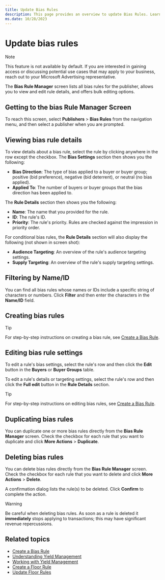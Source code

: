 ```yaml
---
title: Update Bias Rules
description: This page provides an overview to update Bias Rules. Learn how to view, create, duplicate and delete bias rule details from the Bias Rule Manager Screen.
ms.date: 10/28/2023
---
```



# Update bias rules

> [!NOTE]
> This feature is not available by default. If you are interested in gaining access or discussing potential use cases that may apply to your business, reach out to your Microsoft Advertising representative.

The **Bias Rule Manager** screen lists all bias rules for the publisher, allows you to view and edit rule details, and offers bulk editing options.

## Getting to the bias Rule Manager Screen

To reach this screen, select **Publishers** \> **Bias Rules** from the navigation menu, and then select a publisher when you are prompted.

## Viewing bias rule details

To view details about a bias rule, select the rule by clicking anywhere in the row except the checkbox. The **Bias Settings** section then shows you the following:

- **Bias Direction**: The type of bias applied to a buyer or buyer group; positive (bid preference), negative (bid deterrent), or neutral (no bias applied).
- **Applied To**: The number of buyers or buyer groups that the bias direction has been applied to.

The **Rule Details** section then shows you the following:

- **Name**: The name that you provided for the rule.
- **ID**: The rule's ID.
- **Priority**: The rule's priority. Rules are checked against the impression in priority order.

For conditional bias rules, the **Rule Details** section will also display the following (not shown in screen shot):

- **Audience Targeting**: An overview of the rule's audience targeting settings.
- **Supply Targeting**: An overview of the rule's supply targeting settings.

## Filtering by Name/ID

You can find all bias rules whose names or IDs include a specific string of characters or numbers. Click **Filter** and then enter the characters in the **Name/ID** field.

## Creating bias rules

> [!TIP]
> For step-by-step instructions on creating a bias rule, see [Create a Bias Rule](create-a-bias-rule.md).

## Editing bias rule settings

To edit a rule's bias settings, select the rule's row and then click the **Edit** button in the **Buyers** or **Buyer Groups** table.

To edit a rule's details or targeting settings, select the rule's row and then click the **Full edit** button in the **Rule Details** section.

> [!TIP]
> For step-by-step instructions on editing bias rules, see [Create a Bias Rule](create-a-bias-rule.md).

## Duplicating bias rules

You can duplicate one or more bias rules directly from the **Bias Rule Manager** screen. Check the checkbox for each rule that you want to duplicate and click **More Actions** \> **Duplicate**.

## Deleting bias rules

You can delete bias rules directly from the **Bias Rule Manager** screen. Check the checkbox for each rule that you want to delete and click **More Actions** \> **Delete**.

A confirmation dialog lists the rule(s) to be deleted. Click **Confirm** to complete the action.

> [!WARNING]
> Be careful when deleting bias rules. As soon as a rule is deleted it **immediately** stops applying to transactions; this may have significant revenue repercussions.

## Related topics

- [Create a Bias Rule](create-a-bias-rule.md)
- [Understanding Yield Management](understanding-yield-management.md)
- [Working with Yield Management](working-with-yield-management.md)
- [Create a Floor Rule](create-a-floor-rule.md)
- [Update Floor Rules](update-floor-rules.md)